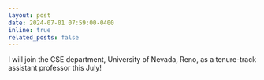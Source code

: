 ```yaml
---
layout: post
date: 2024-07-01 07:59:00-0400
inline: true
related_posts: false
---
```


I will join the CSE department, University of Nevada, Reno, as a tenure-track assistant professor this July!
